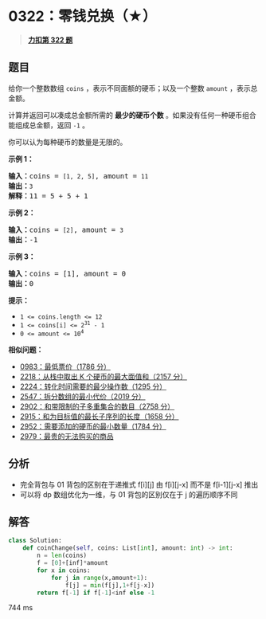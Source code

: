 # 0322：零钱兑换（★）


> <u>**[力扣第 322 题](https://leetcode.cn/problems/coin-change/)**</u>

## 题目

<p>给你一个整数数组 <code>coins</code> ，表示不同面额的硬币；以及一个整数 <code>amount</code> ，表示总金额。</p>

<p>计算并返回可以凑成总金额所需的 <strong>最少的硬币个数</strong> 。如果没有任何一种硬币组合能组成总金额，返回 <code>-1</code> 。</p>

<p>你可以认为每种硬币的数量是无限的。</p>



<p><strong>示例 1：</strong></p>

<pre>
<strong>输入：</strong>coins = <code>[1, 2, 5]</code>, amount = <code>11</code>
<strong>输出：</strong><code>3</code>
<strong>解释：</strong>11 = 5 + 5 + 1</pre>

<p><strong>示例 2：</strong></p>

<pre>
<strong>输入：</strong>coins = <code>[2]</code>, amount = <code>3</code>
<strong>输出：</strong>-1</pre>

<p><strong>示例 3：</strong></p>

<pre>
<strong>输入：</strong>coins = [1], amount = 0
<strong>输出：</strong>0
</pre>



<p><strong>提示：</strong></p>

<ul>
<li><code>1 &lt;= coins.length &lt;= 12</code></li>
<li><code>1 &lt;= coins[i] &lt;= 2<sup>31</sup> - 1</code></li>
<li><code>0 &lt;= amount &lt;= 10<sup>4</sup></code></li>
</ul>


**相似问题：**
- [0983：最低票价（1786 分）](/leetcode/0983)
- [2218：从栈中取出 K 个硬币的最大面值和（2157 分）](/leetcode/2218)
- [2224：转化时间需要的最少操作数（1295 分）](/leetcode/2224)
- [2547：拆分数组的最小代价（2019 分）](/leetcode/2547)
- [2902：和带限制的子多重集合的数目（2758 分）](/leetcode/2902)
- [2915：和为目标值的最长子序列的长度（1658 分）](/leetcode/2915)
- [2952：需要添加的硬币的最小数量（1784 分）](/leetcode/2952)
- [2979：最贵的无法购买的商品](/leetcode/2979)


## 分析

- 完全背包与 01 背包的区别在于递推式 f[i][j] 由 f[i][j-x] 而不是 f[i-1][j-x] 推出
- 可以将 dp 数组优化为一维，与 01 背包的区别仅在于 j 的遍历顺序不同

	
## 解答

```python
class Solution:
    def coinChange(self, coins: List[int], amount: int) -> int:
        n = len(coins)
        f = [0]+[inf]*amount
        for x in coins:
            for j in range(x,amount+1):
                f[j] = min(f[j],1+f[j-x])
        return f[-1] if f[-1]<inf else -1
```
744 ms
